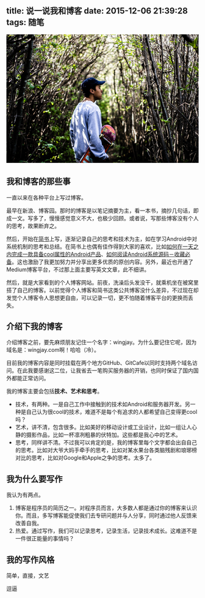 title: 说一说我和博客
date: 2015-12-06 21:39:28
tags: 随笔
---

![说一说我和博客](/img/说一说我和博客.jpg)

## 我和博客的那些事
一直以来在各种平台上写过博客。

最早在新浪、博客园。那时的博客是以笔记摘要为主，看一本书，摘抄几句话，即成一文。写多了，慢慢感觉意义不大，也极少回顾。或者说，写那些博客没有个人的思考，故果断弃之。

然后，开始在[简书](http://www.jianshu.com/users/da333fd63fe5/latest_articles)上写，逐渐记录自己的思考和技术为主，如在学习Android中对系统机制的思考和总结。在简书上也偶有佳作得到大家的喜欢，比如[如何在一天之内完成一款具备cool属性的Android产品](http://www.jianshu.com/p/cf496fc408b2)、[如何阅读Android系统源码－收藏必备](http://www.jianshu.com/p/b3580904d298)。这也激励了我更加努力并分享出更多优质的原创内容。另外，最近也开通了Medium博客平台，不过那上面主要写英文文章，此不细讲。

然后，就是大家看到的个人博客网站。前夜，洗澡后头发没干，就乘机坐在被窝里搭了自己的博客。以前觉得个人博客和简书这类公共博客没什么差异，不过现在却发觉个人博客令人思想更自由，可以记录一切，更不怕随着博客平台的更换而丢失。

<!-- more -->

## 介绍下我的博客
介绍博客之前，要先麻烦朋友记住一个名字：wingjay。为什么要记住它呢，因为域名是：wingjay.com啊！哈哈（冷）。

目前我的博客内容是同时挂载在两个地方GitHub、GitCafe以同时支持两个域名访问。在此我要感谢这二位，让我省去一笔购买服务器的开销，也同时保证了国内国外都能正常访问。

我的博客主要会包括**技术、艺术和思考**。

 - 技术，有两种。一是自己工作中接触到的技术如Android和服务器开发。另一种是自己认为很cool的技术，难道不是每个有追求的人都希望自己变得更cool吗？
 - 艺术，讲不清，包含很多。比如美好的移动设计或工业设计，比如一组让人心静的摄影作品，比如一杯凛冽粗暴的伏特加。这些都是我心中的艺术。
 - 思考，同样讲不清。不过我可以肯定的是，我的博客里每个文字都会出自自己的思考。比如对大爷大妈手牵手的思考，比如对某水果台各类脑残剧和琅琊榜对比的思考，比如对Google和Apple之争的思考。太多了。

## 我为什么要写作
我认为有两点。

1. 博客是程序员的简历之一。对程序员而言，大多数人都是通过你的博客来认识你。而且，多写博客能促使我们去专研问题并与人分享，同时通过他人反馈来改善自我。
2. 热爱。通过写作，我们可以记录思考，记录生活，记录技术成长。这难道不是一件很正能量的事情吗？

## 我的写作风格
简单，直接，文艺




逗逼
